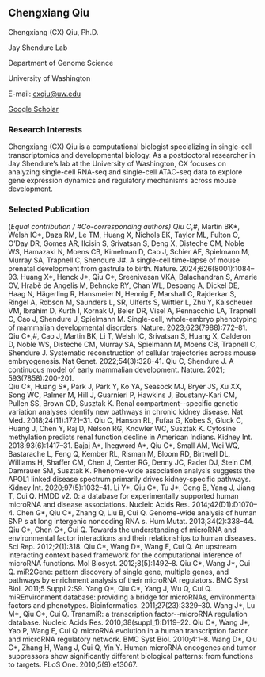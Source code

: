 ## Chengxiang Qiu

Chengxiang (CX) Qiu, Ph.D.  

Jay Shendure Lab 

Department of Genome Science

University of Washington 

E-mail: cxqiu@uw.edu

[Google Scholar](https://scholar.google.com/citations?user=9lIRrzgAAAAJ&hl=en&oi=ao)

### Research Interests
Chengxiang (CX) Qiu is a computational biologist specializing in single-cell transcriptomics and developmental biology. As a postdoctoral researcher in Jay Shendure’s lab at the University of Washington, CX focuses on analyzing single-cell RNA-seq and single-cell ATAC-seq data to explore gene expression dynamics and regulatory mechanisms across mouse development.

### Selected Publication
(*Equal contribution / #Co-corresponding authors)
Qiu C*,#, Martin BK*, Welsh IC*, Daza RM, Le TM, Huang X, Nichols EK, Taylor ML, Fulton O, O’Day DR, Gomes AR, Ilcisin S, Srivatsan S, Deng X, Disteche CM, Noble WS, Hamazaki N, Moens CB, Kimelman D, Cao J, Schier AF, Spielmann M, Murray SA, Trapnell C, Shendure J#. A single-cell time-lapse of mouse prenatal development from gastrula to birth. Nature. 2024;626(8001):1084–93.
Huang X*, Henck J*, Qiu C*, Sreenivasan VKA, Balachandran S, Amarie OV, Hrabě de Angelis M, Behncke RY, Chan WL, Despang A, Dickel DE, Haag N, Hägerling R, Hansmeier N, Hennig F, Marshall C, Rajderkar S, Ringel A, Robson M, Saunders L, SR, Ulferts S, Wittler L, Zhu Y, Kalscheuer VM, Ibrahim D, Kurth I, Kornak U, Beier DR, Visel A, Pennacchio LA, Trapnell C, Cao J, Shendure J, Spielmann M. Single-cell, whole-embryo phenotyping of mammalian developmental disorders. Nature. 2023;623(7988):772–81.
Qiu C*,#, Cao J, Martin BK, Li T, Welsh IC, Srivatsan S, Huang X, Calderon D, Noble WS, Disteche CM, Murray SA, Spielmann M, Moens CB, Trapnell C, Shendure J. Systematic reconstruction of cellular trajectories across mouse embryogenesis. Nat Genet. 2022;54(3):328–41.
Qiu C, Shendure J. A continuous model of early mammalian development. Nature. 2021; 593(7858):200-201.  
Qiu C*, Huang S*, Park J, Park Y, Ko YA, Seasock MJ, Bryer JS, Xu XX, Song WC, Palmer M, Hill J, Guarnieri P, Hawkins J, Boustany-Kari CM, Pullen SS, Brown CD, Susztak K. Renal compartment--specific genetic variation analyses identify new pathways in chronic kidney disease. Nat Med. 2018;24(11):1721–31.
Qiu C, Hanson RL, Fufaa G, Kobes S, Gluck C, Huang J, Chen Y, Raj D, Nelson RG, Knowler WC, Susztak K. Cytosine methylation predicts renal function decline in American Indians. Kidney Int. 2018;93(6):1417–31.
Bajaj A*, Ihegword A*, Qiu C*, Small AM, Wei WQ, Bastarache L, Feng Q, Kember RL, Risman M, Bloom RD, Birtwell DL, Williams H, Shaffer CM, Chen J, Center RG, Denny JC, Rader DJ, Stein CM, Damrauer SM, Susztak K. Phenome-wide association analysis suggests the APOL1 linked disease spectrum primarily drives kidney-specific pathways. Kidney Int. 2020;97(5):1032–41.
Li Y*, Qiu C*, Tu J*, Geng B, Yang J, Jiang T, Cui Q. HMDD v2. 0: a database for experimentally supported human microRNA and disease associations. Nucleic Acids Res. 2014;42(D1):D1070–4.
Chen G*, Qiu C*, Zhang Q, Liu B, Cui Q. Genome-wide analysis of human SNP s at long intergenic noncoding RNA s. Hum Mutat. 2013;34(2):338–44.
Qiu C*, Chen G*, Cui Q. Towards the understanding of microRNA and environmental factor interactions and their relationships to human diseases. Sci Rep. 2012;2(1):318.
Qiu C*, Wang D*, Wang E, Cui Q. An upstream interacting context based framework for the computational inference of microRNA functions. Mol Biosyst. 2012;8(5):1492–8.
Qiu C*, Wang J*, Cui Q. miR2Gene: pattern discovery of single gene, multiple genes, and pathways by enrichment analysis of their microRNA regulators. BMC Syst Biol. 2011;5 Suppl 2:S9.
Yang Q*, Qiu C*, Yang J, Wu Q, Cui Q. miREnvironment database: providing a bridge for microRNAs, environmental factors and phenotypes. Bioinformatics. 2011;27(23):3329–30.
Wang J*, Lu M*, Qiu C*, Cui Q. TransmiR: a transcription factor--microRNA regulation database. Nucleic Acids Res. 2010;38(suppl_1):D119–22.
Qiu C*, Wang J*, Yao P, Wang E, Cui Q. microRNA evolution in a human transcription factor and microRNA regulatory network. BMC Syst Biol. 2010;4:1–8.
Wang D*, Qiu C*, Zhang H, Wang J, Cui Q, Yin Y. Human microRNA oncogenes and tumor suppressors show significantly different biological patterns: from functions to targets. PLoS One. 2010;5(9):e13067.


